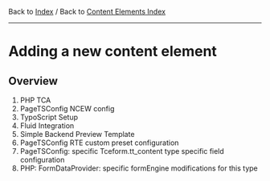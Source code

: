 Back to [Index](../Index.md) / Back to [Content Elements Index](Index.md)

---

# Adding a new content element

## Overview

1. PHP TCA
2. PageTSConfig NCEW config
3. TypoScript Setup
4. Fluid Integration
5. Simple Backend Preview Template
6. PageTSConfig RTE custom preset configuration
7. PageTSConfig: specific Tceform.tt_content type specific field configuration
8. PHP: FormDataProvider: specific formEngine modifications for this type
